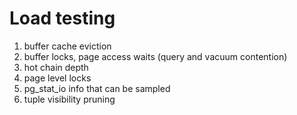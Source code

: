 # Load testing

1. buffer cache eviction
1. buffer locks, page access waits (query and vacuum contention)
1. hot chain depth
1. page level locks
1. pg_stat_io info that can be sampled
1. tuple visibility pruning
